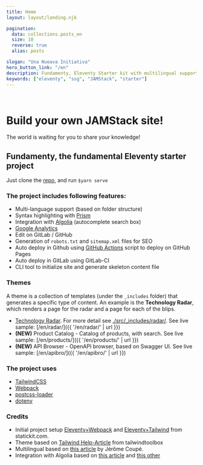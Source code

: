 ```yaml
---
title: Home
layout: layout/landing.njk

pagination:
  data: collections.posts_en
  size: 10
  reverse: true
  alias: posts

slogan: "Una Nueava Initiativa"
hero_button_link: "/en"
description: Fundamenty, Eleventy Starter kit with multilingual support and more.
keywords: ["eleventy", "ssg", "JAMStack", "starter"]
---
```

<div
    style="background-image:
           url('{{ "/images/usa-venezuela.jpeg"  | url}}');
    height:200px;
    background-size: 100%;
    background-position:center;">&nbsp;</div>

# Build your own JAMStack site!

The world is waiting for you to share your knowledge!

## Fundamenty, the fundamental Eleventy starter project

Just clone the [repo](https://github.com/creasoft-dev/fundamenty), and run
`$yarn serve`

### The project includes following features:
- Multi-language support (based on folder structure)
- Syntax highlighting with [Prism](https://prismjs.com/)
- Integration with [Algolia](https://www.algolia.com/) (autocomplete search box)
- [Google Analytics](https://analytics.google.com/)
- Edit on GitLab / GitHub
- Generation of `robots.txt` and `sitemap.xml` files for SEO
- Auto deploy in Github using [GitHub Actions](https://docs.github.com/en/actions) script to deploy on GitHub Pages
- Auto deploy in GitLab using GitLab-CI
- CLI tool to initialize site and generate skeleton content file


### Themes

A theme is a collection of templates (under the `_includes` folder) that generates a specific type of content.  An example is the **Technology Radar**, which renders a page for the radar and a page for each of the blips.

-  [Technology Radar](https://www.thoughtworks.com/radar). For more detail see [./src/_includes/radar/](./src/_includes/radar/). See live sample: [/en/radar/]({{ '/en/radar/' | url }})
- **(NEW)** Product Catalog - Catalog of products, with search. See live sample: [/en/products/]({{ '/en/products/' | url }})
- **(NEW)** API Browser - OpenAPI browser, based on Swagger UI. See live sample: [/en/apibro/]({{ '/en/apibro/' | url }})


### The project uses
- [TailwindCSS](https://tailwindcss.com/)
- [Webpack](https://webpack.js.org/)
- [postcss-loader](https://github.com/postcss/postcss-loader)
- [dotenv](https://github.com/motdotla/dotenv)


### Credits
- Initial project setup [Eleventy+Webpack](https://statickit.com/guides/eleventy-webpack) and [Eleventy+Tailwind](https://statickit.com/guides/eleventy-tailwind) from statickit.com.
- Theme based on [Tailwind Help-Article](https://github.com/tailwindtoolbox/Help-Article) from tailwindtoolbox
- Multilingual based on [this article](https://www.webstoemp.com/blog/multilingual-sites-eleventy/) by Jérôme Coupé.
- Integration with Algolia based on [this article](https://www.raymondcamden.com/2020/06/24/adding-algolia-search-to-eleventy-and-netlify) and [this other](https://www.raymondcamden.com/2020/07/01/adding-algolia-search-to-eleventy-and-netlify-part-two)
